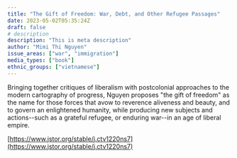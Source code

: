 ```yaml
---
title: "The Gift of Freedom: War, Debt, and Other Refugee Passages"
date: 2023-05-02T05:35:24Z
draft: false
# description
description: "This is meta description"
author: "Mimi Thi Nguyen"
issue_areas: ["war", "immigration"]
media_types: ["book"]
ethnic_groups: ["vietnamese"]	
---
```


Bringing together critiques of liberalism with postcolonial approaches to the modern cartography of progress, Nguyen proposes "the gift of freedom" as the name for those forces that avow to reverence aliveness and beauty, and to govern an enlightened humanity, while producing new subjects and actions--such as a grateful refugee, or enduring war--in an age of liberal empire.	

[https://www.jstor.org/stable/j.ctv1220ns7](https://www.jstor.org/stable/j.ctv1220ns7)

